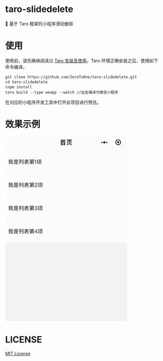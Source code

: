 # taro-slidedelete
🍉 基于 Taro 框架的小程序滑动删除
# 使用 
使用前，请先确保阅读过 [ Taro 安装及使用](https://nervjs.github.io/taro/docs/GETTING-STARTED.html)。Taro 环境正确安装之后，使用如下命令编译。
```
git clone https://github.com/ZeroTo0ne/taro-slidedelete.git
cd taro-slidedelete
cnpm install 
taro build --type weapp --watch //此处编译为微信小程序
```
在对应的小程序开发工具中打开此项目进行预览。
# 效果示例
![](https://github.com/ZeroTo0ne/taro-slidedelete/blob/master/taro-slidedelete.gif)
# LICENSE
[MIT License](https://github.com/ZeroTo0ne/taro-slidedelete/blob/master/LICENSE)
